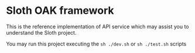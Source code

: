 # Sloth OAK framework

This is the reference implementation of API service which may assist you to
understand the Sloth project.

You may run this project executing the `sh ./dev.sh` or `sh ./test.sh` scripts
